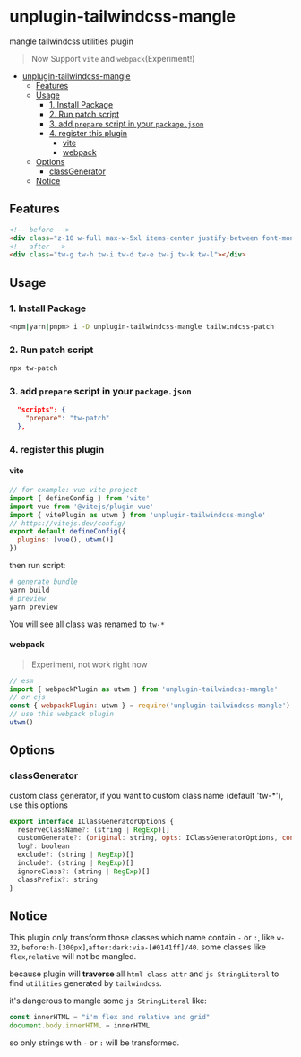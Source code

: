 # unplugin-tailwindcss-mangle

mangle tailwindcss utilities plugin

> Now Support `vite` and `webpack`(Experiment!)

- [unplugin-tailwindcss-mangle](#unplugin-tailwindcss-mangle)
  - [Features](#features)
  - [Usage](#usage)
    - [1. Install Package](#1-install-package)
    - [2. Run patch script](#2-run-patch-script)
    - [3. add `prepare` script in your `package.json`](#3-add-prepare-script-in-your-packagejson)
    - [4. register this plugin](#4-register-this-plugin)
      - [vite](#vite)
      - [webpack](#webpack)
  - [Options](#options)
    - [classGenerator](#classgenerator)
  - [Notice](#notice)

## Features

```html
<!-- before -->
<div class="z-10 w-full max-w-5xl items-center justify-between font-mono text-sm lg:flex"></div>
<!-- after -->
<div class="tw-g tw-h tw-i tw-d tw-e tw-j tw-k tw-l"></div>
```

## Usage

### 1. Install Package

```sh
<npm|yarn|pnpm> i -D unplugin-tailwindcss-mangle tailwindcss-patch
```

### 2. Run patch script

```sh
npx tw-patch
```

### 3. add `prepare` script in your `package.json`

```json
  "scripts": {
    "prepare": "tw-patch"
  },
```

### 4. register this plugin

#### vite

```js
// for example: vue vite project
import { defineConfig } from 'vite'
import vue from '@vitejs/plugin-vue'
import { vitePlugin as utwm } from 'unplugin-tailwindcss-mangle'
// https://vitejs.dev/config/
export default defineConfig({
  plugins: [vue(), utwm()]
})
```

then run script:

```sh
# generate bundle
yarn build
# preview
yarn preview
```

You will see all class was renamed to `tw-*`

#### webpack

> Experiment, not work right now

```js
// esm
import { webpackPlugin as utwm } from 'unplugin-tailwindcss-mangle'
// or cjs
const { webpackPlugin: utwm } = require('unplugin-tailwindcss-mangle')
// use this webpack plugin
utwm()
```

## Options

### classGenerator

custom class generator, if you want to custom class name (default 'tw-*'), use this options

```js
export interface IClassGeneratorOptions {
  reserveClassName?: (string | RegExp)[]
  customGenerate?: (original: string, opts: IClassGeneratorOptions, context: Record<string, any>) => string | undefined
  log?: boolean
  exclude?: (string | RegExp)[]
  include?: (string | RegExp)[]
  ignoreClass?: (string | RegExp)[]
  classPrefix?: string
}
```

## Notice

This plugin only transform those classes which name contain `-` or `:`, like `w-32`, `before:h-[300px]`,`after:dark:via-[#0141ff]/40`. some classes like `flex`,`relative` will not be mangled.

because plugin will **traverse** all `html class attr` and `js StringLiteral` to find `utilities` generated by `tailwindcss`.

it's dangerous to mangle some `js StringLiteral` like:

```js
const innerHTML = "i'm flex and relative and grid"
document.body.innerHTML = innerHTML
```

so only strings with `-` or `:` will be transformed.
